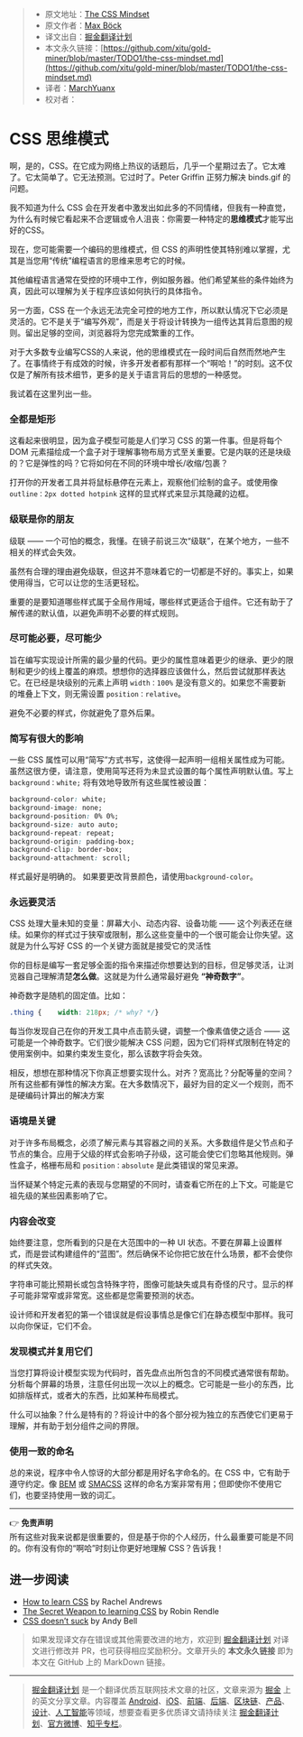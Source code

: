 > * 原文地址：[The CSS Mindset](https://mxb.dev/blog/the-css-mindset/)
> * 原文作者：[Max Böck](https://mxb.dev/about/)
> * 译文出自：[掘金翻译计划](https://github.com/xitu/gold-miner)
> * 本文永久链接：[https://github.com/xitu/gold-miner/blob/master/TODO1/the-css-mindset.md](https://github.com/xitu/gold-miner/blob/master/TODO1/the-css-mindset.md)
> * 译者：[MarchYuanx](https://github.com/MarchYuanx)
> * 校对者：

# CSS 思维模式

啊，是的，CSS。在它成为网络上热议的话题后，几乎一个星期过去了。它太难了。它太简单了。它无法预测。它过时了。Peter Griffin 正努力解决 binds.gif 的问题。

我不知道为什么 CSS 会在开发者中激发出如此多的不同情绪，但我有一种直觉，为什么有时候它看起来不合逻辑或令人沮丧：你需要一种特定的**思维模式**才能写出好的CSS。

现在，您可能需要一个编码的思维模式，但 CSS 的声明性使其特别难以掌握，尤其是当您用“传统”编程语言的思维来思考它的时候。

其他编程语言通常在受控的环境中工作，例如服务器。他们希望某些的条件始终为真，因此可以理解为关于程序应该如何执行的具体指令。

另一方面，CSS 在一个永远无法完全可控的地方工作，所以默认情况下它必须是灵活的。它不是关于“编写外观”，而是关于将设计转换为一组传达其背后意图的规则。留出足够的空间，浏览器将为您完成繁重的工作。

对于大多数专业编写CSS的人来说，他的思维模式在一段时间后自然而然地产生了。在事情终于有成效的时候，许多开发者都有那样一个“啊哈！”的时刻。这不仅仅是了解所有技术细节，更多的是关于语言背后的思想的一种感觉。

我试着在这里列出一些。

### 全都是矩形

这看起来很明显，因为盒子模型可能是人们学习 CSS 的第一件事。但是将每个 DOM 元素描绘成一个盒子对于理解事物布局方式至关重要。它是内联的还是块级的？它是弹性的吗？它将如何在不同的环境中增长/收缩/包裹？

打开你的开发者工具并将鼠标悬停在元素上，观察他们绘制的盒子。或使用像 `outline：2px dotted hotpink` 这样的显式样式来显示其隐藏的边框。

### 级联是你的朋友

级联 —— 一个可怕的概念，我懂。在镜子前说三次“级联”，在某个地方，一些不相关的样式会失效。

虽然有合理的理由避免级联，但这并不意味着它的一切都是不好的。事实上，如果使用得当，它可以让您的生活更轻松。

重要的是要知道哪些样式属于全局作用域，哪些样式更适合于组件。它还有助于了解传递的默认值，以避免声明不必要的样式规则。

### 尽可能必要，尽可能少

旨在编写实现设计所需的最少量的代码。更少的属性意味着更少的继承、更少的限制和更少的线上覆盖的麻烦。想想你的选择器应该做什么，然后尝试就那样表达它。在已经是块级别的元素上声明 `width：100%` 是没有意义的。如果您不需要新的堆叠上下文，则无需设置 `position：relative`。

避免不必要的样式，你就避免了意外后果。

### 简写有很大的影响

一些 CSS 属性可以用“简写”方式书写，这使得一起声明一组相关属性成为可能。虽然这很方便，请注意，使用简写还将为未显式设置的每个属性声明默认值。写上 `background：white;` 将有效地导致所有这些属性被设置：

```css
background-color: white;
background-image: none;
background-position: 0% 0%;
background-size: auto auto;
background-repeat: repeat;
background-origin: padding-box;
background-clip: border-box;
background-attachment: scroll;
```

样式最好是明确的。 如果要更改背景颜色，请使用`background-color`。

### 永远要灵活

CSS 处理大量未知的变量：屏幕大小、动态内容、设备功能 —— 这个列表还在继续。如果你的样式过于狭窄或限制，那么这些变量中的一个很可能会让你失望。这就是为什么写好 CSS 的一个关键方面就是接受它的灵活性

你的目标是编写一套足够全面的指令来描述你想要达到的目标，但足够灵活，让浏览器自己理解清楚**怎么做**。这就是为什么通常最好避免 **“神奇数字”**。

神奇数字是随机的固定值。比如：

```css
.thing {    width: 218px; /* why? */}
```

每当你发现自己在你的开发工具中点击箭头键，调整一个像素值使之适合 —— 这可能是一个神奇数字。它们很少能解决 CSS 问题，因为它们将样式限制在特定的使用案例中。如果约束发生变化，那么该数字将会失效。

相反，想想在那种情况下你真正想要实现什么。对齐？宽高比？分配等量的空间？所有这些都有弹性的解决方案。在大多数情况下，最好为目的定义一个规则，而不是硬编码计算出的解决方案

### 语境是关键

对于许多布局概念，必须了解元素与其容器之间的关系。大多数组件是父节点和子节点的集合。应用于父级的样式会影响子孙级，这可能会使它们忽略其他规则。弹性盒子，格栅布局和 `position：absolute` 是此类错误的常见来源。

当怀疑某个特定元素的表现与您期望的不同时，请查看它所在的上下文。可能是它祖先级的某些因素影响了它。

### 内容会改变

始终要注意，您所看到的只是在大范围中的一种 UI 状态。不要在屏幕上设置样式，而是尝试构建组件的“蓝图”。然后确保不论你把它放在什么场景，都不会使你的样式失效。

字符串可能比预期长或包含特殊字符，图像可能缺失或具有奇怪的尺寸。显示的样子可能非常窄或非常宽。这些都是您需要预测的状态。

设计师和开发者犯的第一个错误就是假设事情总是像它们在静态模型中那样。我可以向你保证，它们不会。

### 发现模式并复用它们

当您打算将设计模型实现为代码时，首先盘点出所包含的不同模式通常很有帮助。分析每个屏幕的场景，注意任何出现一次以上的概念。它可能是一些小的东西，比如排版样式，或者大的东西，比如某种布局模式。

什么可以抽象？什么是特有的？将设计中的各个部分视为独立的东西使它们更易于理解，并有助于划分组件之间的界限。

### 使用一致的命名

总的来说，程序中令人惊讶的大部分都是用好名字命名的。在 CSS 中，它有助于遵守约定。像 [BEM](http://getbem.com) 或 [SMACSS](http://smacss.com/) 这样的命名方案非常有用；但即使你不使用它们，也要坚持使用一致的词汇。

---

👉 **免责声明**  
所有这些对我来说都是很重要的，但是基于你的个人经历，什么最重要可能是不同的。你有没有你的“啊哈”时刻让你更好地理解 CSS？告诉我！

## 进一步阅读

* [How to learn CSS](https://www.smashingmagazine.com/2019/01/how-to-learn-css/) by Rachel Andrews
* [The Secret Weapon to learning CSS](https://css-tricks.com/the-secret-weapon-to-learning-css/) by Robin Rendle
* [CSS doesn’t suck](https://andy-bell.design/wrote/css-doesnt-suck/) by Andy Bell

> 如果发现译文存在错误或其他需要改进的地方，欢迎到 [掘金翻译计划](https://github.com/xitu/gold-miner) 对译文进行修改并 PR，也可获得相应奖励积分。文章开头的 **本文永久链接** 即为本文在 GitHub 上的 MarkDown 链接。

---

> [掘金翻译计划](https://github.com/xitu/gold-miner) 是一个翻译优质互联网技术文章的社区，文章来源为 [掘金](https://juejin.im) 上的英文分享文章。内容覆盖 [Android](https://github.com/xitu/gold-miner#android)、[iOS](https://github.com/xitu/gold-miner#ios)、[前端](https://github.com/xitu/gold-miner#前端)、[后端](https://github.com/xitu/gold-miner#后端)、[区块链](https://github.com/xitu/gold-miner#区块链)、[产品](https://github.com/xitu/gold-miner#产品)、[设计](https://github.com/xitu/gold-miner#设计)、[人工智能](https://github.com/xitu/gold-miner#人工智能)等领域，想要查看更多优质译文请持续关注 [掘金翻译计划](https://github.com/xitu/gold-miner)、[官方微博](http://weibo.com/juejinfanyi)、[知乎专栏](https://zhuanlan.zhihu.com/juejinfanyi)。
